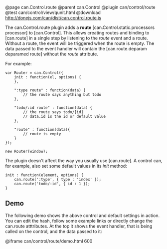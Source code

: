 @page can.Control.route 
@parent can.Control
@plugin can/control/route
@test can/control/view/qunit.html
@download http://donejs.com/can/dist/can.control.route.js

The can.Control.route plugin adds a __route__ [can.Control.static.processors processor] to [can.Control].
This allows creating routes and binding to [can.route] in a single step by listening to the _route_ event
and a route. Without a route, the event will be triggered when the route is empty.
The data passed to the event handler will contain the [can.route.deparam deparamed route] without the
_route_ attribute.

For example:

	var Router = can.Control({
		init : function(el, options) {
		},

		":type route" : function(data) {
			// the route says anything but todo
		},

		"todo/:id route" : function(data) {
			// the route says todo/[id]
			// data.id is the id or default value
		},

		"route" : function(data){
			// route is empty
		}
	});

	new Router(window);

The plugin doesn't affect the way you usually use [can.route]. A control can, for example,
also set some default values in its _init_ method:

	init : function(element, options) {
		can.route(':type', { type : 'index' });
		can.route('todo/:id', { id : 1 });
	}

## Demo

The following demo shows the above control and default settings in action.
You can edit the hash, follow some example links or directly change the can.route atttributes.
At the top it shows the event handler, that is being called on the control, and the data passed to it:

@iframe can/control/route/demo.html 600
